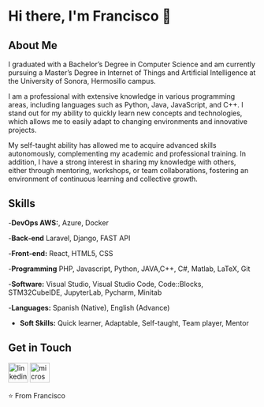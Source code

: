 # Hi there, I'm Francisco 👋

## About Me

I graduated with a Bachelor’s Degree in Computer Science and am currently pursuing a Master’s Degree in Internet of Things and Artificial Intelligence at the University of Sonora, Hermosillo campus.

I am a professional with extensive knowledge in various programming areas, including languages such as Python, Java, JavaScript, and C++. I stand out for my ability to quickly learn new concepts and technologies, which allows me to easily adapt to changing environments and innovative projects.

My self-taught ability has allowed me to acquire advanced skills autonomously, complementing my academic and professional training. In addition, I have a strong interest in sharing my knowledge with others, either through mentoring, workshops, or team collaborations, fostering an environment of continuous learning and collective growth.

## Skills

-**DevOps AWS:**, Azure, Docker

-**Back‑end** Laravel, Django, FAST API

-**Front‑end:** React, HTML5, CSS

-**Programming** PHP, Javascript, Python, JAVA,C++, C#, Matlab, LaTeX, Git

-**Software:** Visual Studio, Visual Studio Code, Code::Blocks, STM32CubeIDE, JupyterLab, Pycharm, Minitab

-**Languages:**  Spanish (Native), English (Advance)

- **Soft Skills:** Quick learner, Adaptable, Self-taught, Team player, Mentor


## Get in Touch

[<img src='https://cdn.jsdelivr.net/npm/simple-icons@3.0.1/icons/linkedin.svg' alt='linkedin' height='40'>](https://www.linkedin.com/in/francisco-javier-castro-marquez/)  [<img src='https://cdn.jsdelivr.net/npm/simple-icons@3.0.1/icons/microsoftoutlook.svg' alt='microsoftoutlook' height='40'>](mailto:francisco.javier.cm@hotmail.com)  


⭐️ From Francisco
